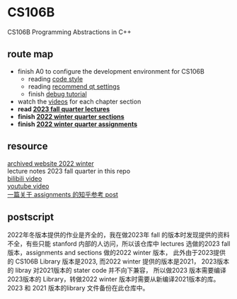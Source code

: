 # CS106B

CS106B Programming Abstractions in C++

## route map  

* finish A0 to configure the development environment for CS106B  
    * reading [code style](https://web.stanford.edu/class/cs106b/resources/style_guide.html)
    * reading [recommend qt settings](https://web.stanford.edu/dept/cs_edu/resources/qt/recommended-settings)
    * finish [debug tutorial](https://web.stanford.edu/class/cs106b/assignments/0-namehash/DebuggerTutorial.pdf)
* watch the [videos](https://www.youtube.com/watch?v=FIroM06V2MA&list=PL-h0BZdG_K4kAmsfvAik-Za826pNbQd0d) for each chapter section  
* **read [2023 fall quarter lectures](./CS106B-2023-fall/class/cs106b/index.html)** 
* **finish [2022 winter quarter sections](https://web.stanford.edu/class/archive/cs/cs106b/cs106b.1224/about_section)**
* **finish [2022 winter quarter assignments](https://web.stanford.edu/class/archive/cs/cs106b/cs106b.1224/about_assignments)**

## resource  

[archived website 2022 winter](https://web.stanford.edu/class/archive/cs/cs106b/cs106b.1224/)  
lecture notes 2023 fall quarter in this repo  
[bilibili video](https://www.bilibili.com/video/BV1G7411k7jG)  
[youtube video](https://www.youtube.com/playlist?list=PL-h0BZdG_K4kAmsfvAik-Za826pNbQd0d)  
[一篇关于 assignments 的知乎参考 post](https://www.zhihu.com/people/liang-gong-chun-ri-30-2/posts)

## postscript

2022年冬版本提供的作业是齐全的，我在做2023年 fall 的版本时发现提供的资料不全，有些只能 stanford 内部的人访问，所以该仓库中 lectures 选做的2023 fall 版本，assignments and sections 做的2022 winter 版本， 此外由于2023提供的 CS106B Library 版本是2023, 而2022 winter 提供的版本是2021， 2023版本的 libray 对2021版本的 stater code 并不向下兼容， 所以做2023 版本需要编译2023版本的 Library，转做2022 winter 版本时需要从新编译2021版本的库。2023 和 2021 版本的library 文件备份在此仓库中。